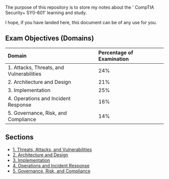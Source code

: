 The purpose of this repository is to store my notes about the ' CompTIA Security+ SY0-601' learning and study.

I hope, if you have landed here, this document can be of any use for you.

## Exam Objectives (Domains)

| Domain                                    | Percentage of Examination |
|:------------------------------------------| :-------------------------|
| 1. Attacks, Threats, and Vulnerabilities | 24%                       |
| 2. Architecture and Design               | 21%                       |
| 3. Implementation                        | 25%                       |
| 4. Operations and Incident Response      | 16%                       |
| 5. Governance, Risk, and Compliance      | 14%                       |

## Sections

* [1. Threats, Attacks, and Vulnerabilities](https://github.com/darshannn10/Comptia-Notes/tree/main/Security%2B/1.%20Attacks%2C%20Threats%2C%20and%20Vulnerabilities)
* [2. Architecture and Design](https://github.com/darshannn10/Comptia-Notes/blob/main/Security%2B/2.%20Architecture%20and%20Design)
* [3. Implementation](https://github.com/darshannn10/Comptia-Notes/blob/main/Security%2B/3.%20Implementation)
* [4. Operations and Incident Response](https://github.com/darshannn10/Comptia-Notes/blob/main/Security%2B/4.%20Operations%20and%20Incident%20Response)
* [5. Governance, Risk, and Compliance](https://github.com/darshannn10/Comptia-Notes/blob/main/Security%2B/5.%20Governance%2C%20Risk%2C%20and%20Compliance)
